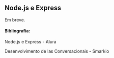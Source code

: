 ## Node.js e Express

Em breve.

#### Bibliografia:

Node.js e Express - Alura

Desenvolvimento de Ias Conversacionais - Smarkio
